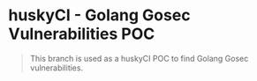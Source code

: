 # huskyCI - Golang Gosec Vulnerabilities POC

> This branch is used as a huskyCI POC to find Golang Gosec vulnerabilities.
